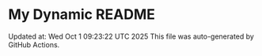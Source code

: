 # My Dynamic README
Updated at: Wed Oct  1 09:23:22 UTC 2025
This file was auto-generated by GitHub Actions.
